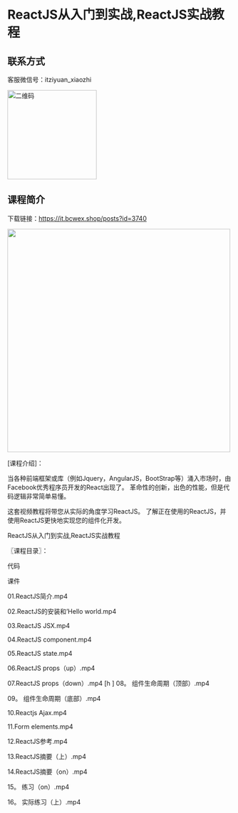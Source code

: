 # ReactJS从入门到实战,ReactJS实战教程

## 联系方式

客服微信号：itziyuan_xiaozhi

<img src="https://ziyuanyun.oss-cn-guangzhou.aliyuncs.com/common/20240614073449/666b82192834a.jpg" width="200" height="200" alt="二维码">

## 课程简介

下载链接：https://it.bcwex.shop/posts?id=3740

<img src="https://ziyuanyun.oss-cn-guangzhou.aliyuncs.com/yun/20240515185319/6644941f1842a.jpg" width="500" alt="">

  [课程介绍]：

 当各种前端框架或库（例如Jquery，AngularJS，BootStrap等）涌入市场时，由Facebook优秀程序员开发的React出现了。 革命性的创新，出色的性能，但是代码逻辑非常简单易懂。

 这套视频教程将带您从实际的角度学习ReactJS。 了解正在使用的ReactJS，并使用ReactJS更快地实现您的组件化开发。

 ReactJS从入门到实战,ReactJS实战教程



 〖课程目录〗：

 代码

 课件

 01.ReactJS简介.mp4

 02.ReactJS的安装和&#8217;Hello world.mp4

 03.ReactJS JSX.mp4

 04.ReactJS component.mp4

 05.ReactJS state.mp4

 06.ReactJS props（up）.mp4

 07.ReactJS props（down）.mp4 [h ] 08。 组件生命周期（顶部）.mp4

 09。 组件生命周期（底部）.mp4

 10.Reactjs Ajax.mp4

 11.Form elements.mp4

 12.ReactJS参考.mp4

 13.ReactJS摘要（上）.mp4

 14.ReactJS摘要（on）.mp4

 15。 练习（on）.mp4

 16。 实际练习（上）.mp4

  